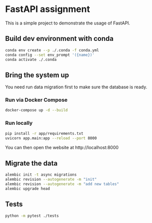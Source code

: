 # FastAPI assignment
This is a simple project to demonstrate the usage of FastAPI.

## Build dev environment with conda

```bash
conda env create --p ./.conda -f conda.yml
conda config --set env_prompt '({name})'
conda activate ./.conda
```

## Bring the system up
You need run data migration first to make sure the database is ready.
### Run via Docker Compose
```bash
docker-compose up -d --build
```

### Run locally
```bash
pip install -r app/requirements.txt
uvicorn app.main:app --reload --port 8000
```

You can then open the website at http://localhost:8000

## Migrate the data
```bash
alembic init -t async migrations
alembic revision --autogenerate -m "init"
alembic revision --autogenerate -m "add new tables"
alembic upgrade head
```

## Tests
```bash
python -m pytest ./tests
```
